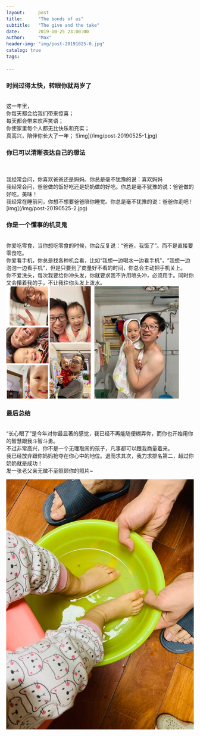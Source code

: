 ```yaml
---
layout:     post
title:      "The bonds of us"
subtitle:   "The give and the take"
date:       2019-10-25 23:00:00
author:     "Max"
header-img: "img/post-20191025-0.jpg"
catalog: true
tags:

---
```


> 

<h3>时间过得太快，转眼你就两岁了</h3> 
<br>这一年里，
<br>你每天都会给我们带来惊喜；
<br>每天都会带来欢声笑语；
<br>你使家里每个人都无比快乐和充实；
<br>真高兴，陪伴你长大了一年；
![img](/img/post-20190525-1.jpg)
<br>

<h3>你已可以清晰表达自己的想法</h3> 
<br>
<br>我经常会问，你喜欢爸爸还是妈妈。你总是毫不犹豫的说：喜欢妈妈
<br>我经常会问，爸爸做的饭好吃还是奶奶做的好吃。你总是毫不犹豫的说：爸爸做的好吃，美味！
<br>我经常在睡前问，你想不想要爸爸陪你睡觉。你总是毫不犹豫的说：爸爸你走吧
![img](/img/post-20190525-2.jpg)

<br>
<h3>你是一个懂事的机灵鬼</h3> 
<br>你爱吃零食，当你想吃零食的时候，你会反复说：“爸爸，我饿了”。而不是直接要零食吃。
<br>你爱看手机，你总是找各种机会看，比如“我想一边喝水一边看手机”，“我想一边泡泡一边看手机”，但是只要到了商量好不看的时间，你总会主动把手机关上。
<br>你不爱洗头，每次我要给你冲头发，你就要求我不许用喷头冲，必须用手。同时你又会攥着我的手，不让我往你头发上泼水。
<br>
<img src="/img/post-20190525-3.jpg"  alt="图片说明" width="45%" style="display: inline-block;" ><img src="/img/post-20190525-5.jpg"  alt="图片说明" width="45%" style="display: inline-block; margin-left: 10px;"> 

<br>
<h3>最后总结</h3> 
<br>“长心眼了”是今年对你最显著的感觉，我已经不再能随便糊弄你，而你也开始用你的智慧跟我斗智斗勇。
<br>不过非常高兴，你不是一个无理取闹的孩子，凡事都可以跟我商量着来。
<br>我已经放弃跟你妈妈抢夺在你心中的地位。退而求其次，我力求排名第二，超过你奶奶就是成功！
<br>发一张老父亲无微不至照顾你的照片~

![img](/img/post-20190525-4.jpg)



